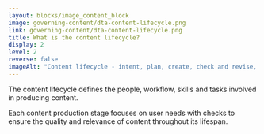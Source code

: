 ```yaml
---
layout: blocks/image_content_block
image: governing-content/dta-content-lifecycle.png
link: governing-content/dta-content-lifecycle.png
title: What is the content lifecycle?
display: 2
level: 2
reverse: false
imageAlt: "Content lifecycle - intent, plan, create, check and revise, sign off, publish, improve, remove."
---
```


The content lifecycle defines the people, workflow, skills and tasks involved in producing content. 

Each content production stage focuses on user needs with checks to ensure the quality and relevance of content throughout its lifespan.
